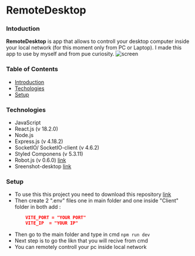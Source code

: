 # RemoteDesktop 


### Intoduction

__RemoteDesktop__  is app that allows to controll your desktop computer inside your local network (for this moment only from PC or Laptop). I made this app to use by myself and from pue curiosity.
![screen](https://github.com/MichalStuff/RemoteDesktop/assets/87261327/c7869df5-c35e-4e3f-b385-13b58e9838f0)

 
### Table of Contents
* [Introduction](#introduction)
* [Techologies](#techologies)
* [Setup](#setup)

### Technologies

* JavaScript
* React.js (v 18.2.0)
* Node.js
* Express.js (v 4.18.2)
* SocketIO/ SocketIO-client (v 4.6.2)
* Styled Componens (v 5.3.11)
* Robot.js (v 0.6.0) [link](http://robotjs.io/)
* Sreenshot-desktop [link](https://github.com/bencevans/screenshot-desktop)

### Setup
* To use this this project you need to download this repository [link](https://github.com/MichalStuff/RemoteDesktop)
* Then create 2 ".env" files one in main folder and one inside "Client" folder in both add :
    ```JSON
        VITE_PORT = "YOUR PORT"
        VITE_IP  = "YOUR IP"
    ```
* Then go to the main folder and type in cmd ``` npm run dev ```
* Next step is to go the likn that you will recive from cmd
* You can remotely controll your pc inside local network 
